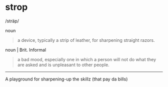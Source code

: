 # strop #
/sträp/

noun  
> a device, typically a strip of leather, for sharpening straight razors.

noun | Brit. Informal  
> a bad mood, especially one in which a person will not do what they are asked and is unpleasant to other people.

----

A playground for sharpening-up the skillz (that pay da bills)
